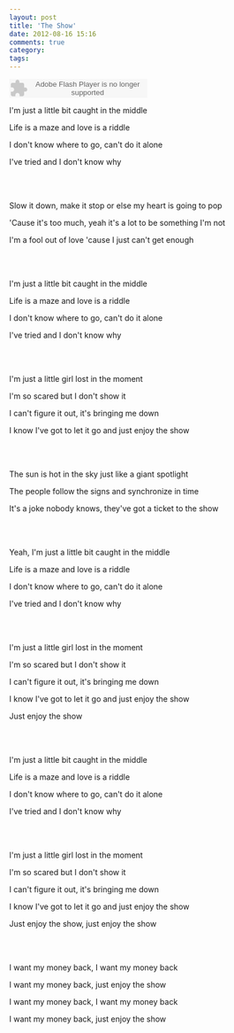 ```yaml
---
layout: post
title: 'The Show'
date: 2012-08-16 15:16
comments: true
category: 
tags:
---
```

    

<object classid="clsid:d27cdb6e-ae6d-11cf-96b8-444553540000" codebase=" http://fpdownload.macromedia.com/pub/shockwave/cabs/flash/swflash.cab#version=7,0,0,0" width="250" height="34"><param name="allowScriptAccess" value="sameDomain"><param name="movie" value=" http://l.5sing.com/player.swf?songtype=fc&songid=7504394"><param name="quality" value="high"><param name="bgcolor" value="#ffffff"><embed src=" http://l.5sing.com/player.swf?songtype=fc&songid=7504394" quality="high" bgcolor="#ffffff" width="250" height="34" allowScriptAccess="sameDomain" type="application/x-shockwave-flash" pluginspage=" http://www.macromedia.com/go/getflashplayer" /></object>

I'm just a little bit caught in the middle

Life is a maze and love is a riddle

I don't know where to go, can't do it alone

I've tried and I don't know why

<br></br>

Slow it down, make it stop or else my heart is going to pop

'Cause it's too much, yeah it's a lot to be something I'm not

I'm a fool out of love 'cause I just can't get enough

<br></br>

I'm just a little bit caught in the middle

Life is a maze and love is a riddle

I don't know where to go, can't do it alone

I've tried and I don't know why

<br></br>

I'm just a little girl lost in the moment

I'm so scared but I don't show it

I can't figure it out, it's bringing me down

I know I've got to let it go and just enjoy the show

<br></br>

The sun is hot in the sky just like a giant spotlight

The people follow the signs and synchronize in time

It's a joke nobody knows, they've got a ticket to the show

<br></br>

Yeah, I'm just a little bit caught in the middle

Life is a maze and love is a riddle

I don't know where to go, can't do it alone

I've tried and I don't know why

<br></br>

I'm just a little girl lost in the moment

I'm so scared but I don't show it

I can't figure it out, it's bringing me down

I know I've got to let it go and just enjoy the show

Just enjoy the show

<br></br>

I'm just a little bit caught in the middle

Life is a maze and love is a riddle

I don't know where to go, can't do it alone

I've tried and I don't know why

<br></br>

I'm just a little girl lost in the moment

I'm so scared but I don't show it

I can't figure it out, it's bringing me down

I know I've got to let it go and just enjoy the show

Just enjoy the show, just enjoy the show

<br></br>

I want my money back, I want my money back

I want my money back, just enjoy the show

I want my money back, I want my money back

I want my money back, just enjoy the show
